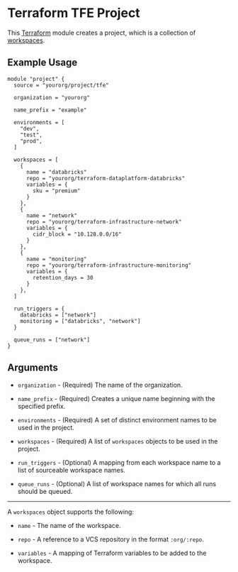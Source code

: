 # Terraform TFE Project

This [Terraform](https://www.terraform.io/) module creates a project, which is a collection of [workspaces](https://www.terraform.io/docs/cloud/workspaces/index.html).

## Example Usage

```hcl
module "project" {
  source = "yourorg/project/tfe"

  organization = "yourorg"

  name_prefix = "example"

  environments = [
    "dev",
    "test",
    "prod",
  ]

  workspaces = [
    {
      name = "databricks"
      repo = "yourorg/terraform-dataplatform-databricks"
      variables = {
        sku = "premium"
      }
    },
    {
      name = "network"
      repo = "yourorg/terraform-infrastructure-network"
      variables = {
        cidr_block = "10.128.0.0/16"
      }
    },
    {
      name = "monitoring"
      repo = "yourorg/terraform-infrastructure-monitoring"
      variables = {
        retention_days = 30
      }
    },
  ]

  run_triggers = {
    databricks = ["network"]
    monitoring = ["databricks", "network"]
  }

  queue_runs = ["network"]
}
```

## Arguments

* `organization` - (Required) The name of the organization.

* `name_prefix` - (Required) Creates a unique name beginning with the specified prefix.

* `environments` - (Required) A set of distinct environment names to be used in the project.

* `workspaces` - (Required) A list of `workspaces` objects to be used in the project.

* `run_triggers` - (Optional) A mapping from each workspace name to a list of sourceable workspace names.

* `queue_runs` - (Optional) A list of workspace names for which all runs should be queued.

---

A `workspaces` object supports the following:

* `name` - The name of the workspace.

* `repo` - A reference to a VCS repository in the format `:org/:repo`.

* `variables` - A mapping of Terraform variables to be added to the workspace.

